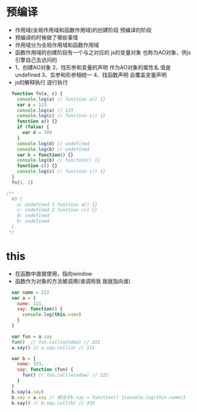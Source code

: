 # 预编译
- 作用域(全局作用域和函数作用域)的创建阶段 预编译的阶段
- 预编译的时候做了哪些事情
- 作用域分为全局作用域和函数作用域
- 函数作用域的创建阶段有一个与之对应的 js的变量对象 也称为AO对象，供js引擎自己去访问的
- 1、创建AO对象 2、找形参和变量的声明 作为AO对象的属性名 值是undefined 3、实参和形参相统一 4、找函数声明 会覆盖变量声明
- js的解释执行 逐行执行

```js
  function fn(a, c) {
    console.log(a) // function a() {}
    var a = 123
    console.log(a) // 123
    console.log(c) // function c() {}
    function a() {}
    if (false) {
      var d = 789
    }
    console.log(d) // undefined
    console.log(b) // undefined
    var b = function() {}
    console.log(b) // function() {}
    function c() {}
    console.log(c) // function c() {}
  }
  fn(1, 2)

/**
  AO {
    a: undefined 1 function a() {}
    c: undefined 2 function c() {}
    d: undefined
    b: undefined
  }
 */
```

# this
- 在函数中直接使用，指向window
- 函数作为对象的方法被调用(谁调用我 我就指向谁)
```js
  var name = 222
  var a = {
    name: 111,
    say: function() {
      console.log(this.name)
    }
  }

  var fun = a.say
  fun()  // fun.call(window) // 222
  a.say() // a.say.call(a) // 111

  var b = {
    name: 333,
    say: function (fun) {
      fun() // fun.call(window) // 222
    }
  }
  b.say(a.say)
  b.say = a.say // 相当于b.say = function() {console.log(this.name)}
  b.say() // b.say.call(b) // 333
```
